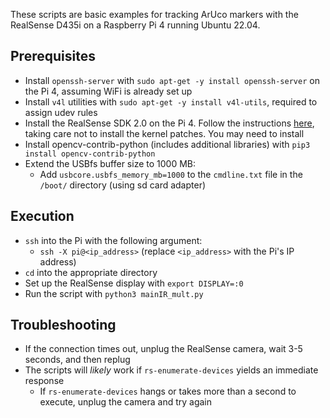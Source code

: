 These scripts are basic examples for tracking ArUco markers with the RealSense D435i on a Raspberry Pi 4 running Ubuntu 22.04.

## Prerequisites
- Install `openssh-server` with `sudo apt-get -y install openssh-server` on the Pi 4, assuming WiFi is already set up
- Install `v4l` utilities with `sudo apt-get -y install v4l-utils`, required to assign udev rules
- Install the RealSense SDK 2.0 on the Pi 4. Follow the instructions [here](https://github.com/IntelRealSense/librealsense/blob/master/doc/installation.md), taking care not to install the kernel patches. You may need to install 
- Install opencv-contrib-python (includes additional libraries) with `pip3 install opencv-contrib-python`
- Extend the USBfs buffer size to 1000 MB:
    - Add `usbcore.usbfs_memory_mb=1000` to the `cmdline.txt` file in the `/boot/` directory (using sd card adapter)

## Execution
- `ssh` into the Pi with the following argument:
    - `ssh -X pi@<ip_address>` (replace `<ip_address>` with the Pi's IP address)
- `cd` into the appropriate directory
- Set up the RealSense display with `export DISPLAY=:0`
- Run the script with `python3 mainIR_mult.py`

## Troubleshooting
- If the connection times out, unplug the RealSense camera, wait 3-5 seconds, and then replug
- The scripts will *likely* work if `rs-enumerate-devices` yields an immediate response
    - If `rs-enumerate-devices` hangs or takes more than a second to execute, unplug the camera and try again